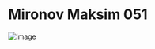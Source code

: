 # Mironov Maksim 051
![image](https://user-images.githubusercontent.com/114468719/192454090-d4e35455-78e1-4e75-a3cd-0494f02a0534.png)
